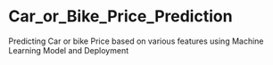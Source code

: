 # Car_or_Bike_Price_Prediction
Predicting Car or bike Price based on various features using Machine Learning Model and Deployment
